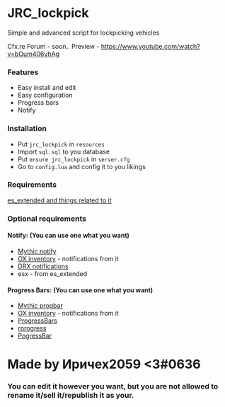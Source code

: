 # JRC_lockpick
Simple and advanced script for lockpicking vehicles

Cfx.re Forum - soon..
Preview - https://www.youtube.com/watch?v=bOum406vhAg
### Features
- Easy install and edit
- Easy configuration
- Progress bars
- Notify

### Installation
- Put `jrc_lockpick` in `resources`
- Import `sql.sql` to you database
- Put `ensure jrc_lockpick` in `server.cfg`
- Go to `config.lua` and config it to you likings

### Requirements
[es_extended and things related to it](https://github.com/esx-framework/esx-legacy/tree/main/%5Besx%5D)

### Optional requirements
#### Notify: (You can use one what you want)
- [Mythic notify](https://github.com/JayMontana36/mythic_notify-1)
- [OX inventory](https://github.com/overextended/ox_inventory) - notifications from it
- [DRX notifications](https://github.com/RealDeltarix/drx_notifications)
- esx - from es_extended
#### Progress Bars: (You can use one what you want)
- [Mythic progbar](https://github.com/HalCroves/mythic_progbar)
- [OX inventory](https://github.com/overextended/ox_inventory) - notifications from it
- [ProgressBars](https://github.com/EthanPeacock/progressBars)
- [rprogress](https://github.com/Mobius1/rprogress)
- [PogressBar](https://github.com/SWRP-PUBLIC/pogressBar)


# Made by Иричех2059 <3#0636

### You can edit it however you want, but you are not allowed to rename it/sell it/republish it as your.
